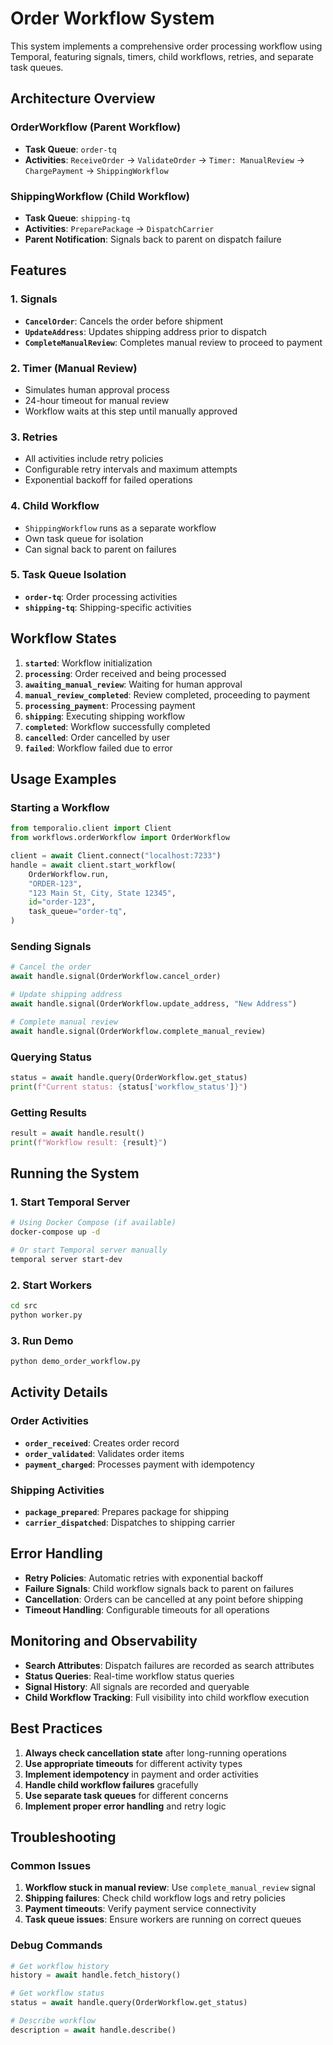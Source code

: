 # Order Workflow System

This system implements a comprehensive order processing workflow using Temporal, featuring signals, timers, child workflows, retries, and separate task queues.

## Architecture Overview

### OrderWorkflow (Parent Workflow)
- **Task Queue**: `order-tq`
- **Activities**: `ReceiveOrder` → `ValidateOrder` → `Timer: ManualReview` → `ChargePayment` → `ShippingWorkflow`

### ShippingWorkflow (Child Workflow)
- **Task Queue**: `shipping-tq`
- **Activities**: `PreparePackage` → `DispatchCarrier`
- **Parent Notification**: Signals back to parent on dispatch failure

## Features

### 1. Signals
- **`CancelOrder`**: Cancels the order before shipment
- **`UpdateAddress`**: Updates shipping address prior to dispatch
- **`CompleteManualReview`**: Completes manual review to proceed to payment

### 2. Timer (Manual Review)
- Simulates human approval process
- 24-hour timeout for manual review
- Workflow waits at this step until manually approved

### 3. Retries
- All activities include retry policies
- Configurable retry intervals and maximum attempts
- Exponential backoff for failed operations

### 4. Child Workflow
- `ShippingWorkflow` runs as a separate workflow
- Own task queue for isolation
- Can signal back to parent on failures

### 5. Task Queue Isolation
- **`order-tq`**: Order processing activities
- **`shipping-tq`**: Shipping-specific activities

## Workflow States

1. **`started`**: Workflow initialization
2. **`processing`**: Order received and being processed
3. **`awaiting_manual_review`**: Waiting for human approval
4. **`manual_review_completed`**: Review completed, proceeding to payment
5. **`processing_payment`**: Processing payment
6. **`shipping`**: Executing shipping workflow
7. **`completed`**: Workflow successfully completed
8. **`cancelled`**: Order cancelled by user
9. **`failed`**: Workflow failed due to error

## Usage Examples

### Starting a Workflow
```python
from temporalio.client import Client
from workflows.orderWorkflow import OrderWorkflow

client = await Client.connect("localhost:7233")
handle = await client.start_workflow(
    OrderWorkflow.run,
    "ORDER-123",
    "123 Main St, City, State 12345",
    id="order-123",
    task_queue="order-tq",
)
```

### Sending Signals
```python
# Cancel the order
await handle.signal(OrderWorkflow.cancel_order)

# Update shipping address
await handle.signal(OrderWorkflow.update_address, "New Address")

# Complete manual review
await handle.signal(OrderWorkflow.complete_manual_review)
```

### Querying Status
```python
status = await handle.query(OrderWorkflow.get_status)
print(f"Current status: {status['workflow_status']}")
```

### Getting Results
```python
result = await handle.result()
print(f"Workflow result: {result}")
```

## Running the System

### 1. Start Temporal Server
```bash
# Using Docker Compose (if available)
docker-compose up -d

# Or start Temporal server manually
temporal server start-dev
```

### 2. Start Workers
```bash
cd src
python worker.py
```

### 3. Run Demo
```bash
python demo_order_workflow.py
```

## Activity Details

### Order Activities
- **`order_received`**: Creates order record
- **`order_validated`**: Validates order items
- **`payment_charged`**: Processes payment with idempotency

### Shipping Activities
- **`package_prepared`**: Prepares package for shipping
- **`carrier_dispatched`**: Dispatches to shipping carrier

## Error Handling

- **Retry Policies**: Automatic retries with exponential backoff
- **Failure Signals**: Child workflow signals back to parent on failures
- **Cancellation**: Orders can be cancelled at any point before shipping
- **Timeout Handling**: Configurable timeouts for all operations

## Monitoring and Observability

- **Search Attributes**: Dispatch failures are recorded as search attributes
- **Status Queries**: Real-time workflow status queries
- **Signal History**: All signals are recorded and queryable
- **Child Workflow Tracking**: Full visibility into child workflow execution

## Best Practices

1. **Always check cancellation state** after long-running operations
2. **Use appropriate timeouts** for different activity types
3. **Implement idempotency** in payment and order activities
4. **Handle child workflow failures** gracefully
5. **Use separate task queues** for different concerns
6. **Implement proper error handling** and retry logic

## Troubleshooting

### Common Issues
1. **Workflow stuck in manual review**: Use `complete_manual_review` signal
2. **Shipping failures**: Check child workflow logs and retry policies
3. **Payment timeouts**: Verify payment service connectivity
4. **Task queue issues**: Ensure workers are running on correct queues

### Debug Commands
```python
# Get workflow history
history = await handle.fetch_history()

# Get workflow status
status = await handle.query(OrderWorkflow.get_status)

# Describe workflow
description = await handle.describe()
```
